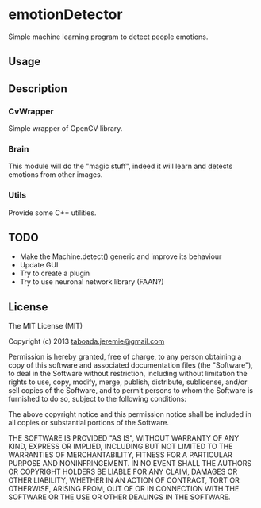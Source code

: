 emotionDetector
===============

Simple machine learning program to detect people emotions.

Usage
-----



Description
-----------

### CvWrapper

Simple wrapper of OpenCV library.

### Brain

This module will do the "magic stuff", indeed it will learn and detects emotions from other images.

### Utils

Provide some C++ utilities.

TODO
----

- Make the Machine.detect() generic and improve its behaviour
- Update GUI
- Try to create a plugin
- Try to use neuronal network library (FAAN?)

License
-------

The MIT License (MIT)

Copyright (c) 2013 taboada.jeremie@gmail.com

Permission is hereby granted, free of charge, to any person obtaining a copy
of this software and associated documentation files (the "Software"), to deal
in the Software without restriction, including without limitation the rights
to use, copy, modify, merge, publish, distribute, sublicense, and/or sell
copies of the Software, and to permit persons to whom the Software is
furnished to do so, subject to the following conditions:

The above copyright notice and this permission notice shall be included in
all copies or substantial portions of the Software.

THE SOFTWARE IS PROVIDED "AS IS", WITHOUT WARRANTY OF ANY KIND, EXPRESS OR
IMPLIED, INCLUDING BUT NOT LIMITED TO THE WARRANTIES OF MERCHANTABILITY,
FITNESS FOR A PARTICULAR PURPOSE AND NONINFRINGEMENT. IN NO EVENT SHALL THE
AUTHORS OR COPYRIGHT HOLDERS BE LIABLE FOR ANY CLAIM, DAMAGES OR OTHER
LIABILITY, WHETHER IN AN ACTION OF CONTRACT, TORT OR OTHERWISE, ARISING FROM,
OUT OF OR IN CONNECTION WITH THE SOFTWARE OR THE USE OR OTHER DEALINGS IN
THE SOFTWARE.

